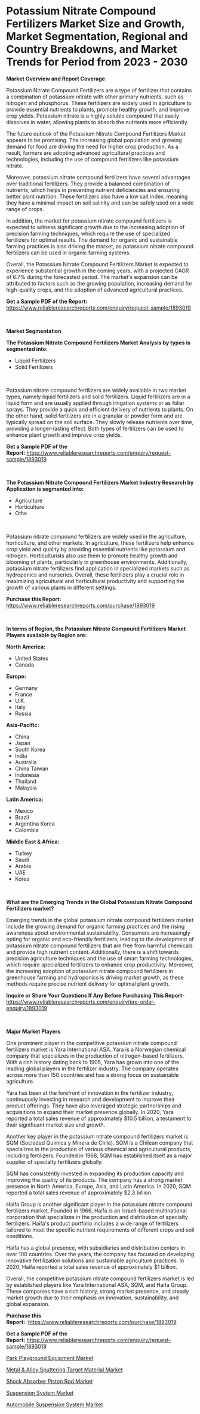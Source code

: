 <p><h1>Potassium Nitrate Compound Fertilizers Market Size and Growth, Market Segmentation, Regional and Country Breakdowns, and Market Trends for Period from 2023 -  2030</h1></p><p><strong>Market Overview and Report Coverage</strong></p>
<p><p>Potassium Nitrate Compound Fertilizers are a type of fertilizer that contains a combination of potassium nitrate with other primary nutrients, such as nitrogen and phosphorus. These fertilizers are widely used in agriculture to provide essential nutrients to plants, promote healthy growth, and improve crop yields. Potassium nitrate is a highly soluble compound that easily dissolves in water, allowing plants to absorb the nutrients more efficiently.</p><p>The future outlook of the Potassium Nitrate Compound Fertilizers Market appears to be promising. The increasing global population and growing demand for food are driving the need for higher crop production. As a result, farmers are adopting advanced agricultural practices and technologies, including the use of compound fertilizers like potassium nitrate.</p><p>Moreover, potassium nitrate compound fertilizers have several advantages over traditional fertilizers. They provide a balanced combination of nutrients, which helps in preventing nutrient deficiencies and ensuring better plant nutrition. These fertilizers also have a low salt index, meaning they have a minimal impact on soil salinity and can be safely used on a wide range of crops.</p><p>In addition, the market for potassium nitrate compound fertilizers is expected to witness significant growth due to the increasing adoption of precision farming techniques, which require the use of specialized fertilizers for optimal results. The demand for organic and sustainable farming practices is also driving the market, as potassium nitrate compound fertilizers can be used in organic farming systems.</p><p>Overall, the Potassium Nitrate Compound Fertilizers Market is expected to experience substantial growth in the coming years, with a projected CAGR of 6.7% during the forecasted period. The market's expansion can be attributed to factors such as the growing population, increasing demand for high-quality crops, and the adoption of advanced agricultural practices.</p></p>
<p><strong>Get a Sample PDF of the Report:</strong> <a href="https://www.reliableresearchreports.com/enquiry/request-sample/1893019">https://www.reliableresearchreports.com/enquiry/request-sample/1893019</a></p>
<p>&nbsp;</p>
<p><strong>Market Segmentation</strong></p>
<p><strong>The Potassium Nitrate Compound Fertilizers Market Analysis by types is segmented into:</strong></p>
<p><ul><li>Liquid Fertilizers</li><li>Solid Fertilizers</li></ul></p>
<p>&nbsp;</p>
<p><p>Potassium nitrate compound fertilizers are widely available in two market types, namely liquid fertilizers and solid fertilizers. Liquid fertilizers are in a liquid form and are usually applied through irrigation systems or as foliar sprays. They provide a quick and efficient delivery of nutrients to plants. On the other hand, solid fertilizers are in a granular or powder form and are typically spread on the soil surface. They slowly release nutrients over time, providing a longer-lasting effect. Both types of fertilizers can be used to enhance plant growth and improve crop yields.</p></p>
<p><strong>Get a Sample PDF of the Report:</strong>&nbsp;<a href="https://www.reliableresearchreports.com/enquiry/request-sample/1893019">https://www.reliableresearchreports.com/enquiry/request-sample/1893019</a></p>
<p>&nbsp;</p>
<p><strong>The Potassium Nitrate Compound Fertilizers Market Industry Research by Application is segmented into:</strong></p>
<p><ul><li>Agriculture</li><li>Horticulture</li><li>Othe</li></ul></p>
<p>&nbsp;</p>
<p><p>Potassium nitrate compound fertilizers are widely used in the agriculture, horticulture, and other markets. In agriculture, these fertilizers help enhance crop yield and quality by providing essential nutrients like potassium and nitrogen. Horticulturists also use them to promote healthy growth and blooming of plants, particularly in greenhouse environments. Additionally, potassium nitrate fertilizers find application in specialized markets such as hydroponics and nurseries. Overall, these fertilizers play a crucial role in maximizing agricultural and horticultural productivity and supporting the growth of various plants in different settings.</p></p>
<p><strong>Purchase this Report:</strong>&nbsp; <a href="https://www.reliableresearchreports.com/purchase/1893019">https://www.reliableresearchreports.com/purchase/1893019</a></p>
<p>&nbsp;</p>
<p><strong>In terms of Region, the Potassium Nitrate Compound Fertilizers Market Players available by Region are:</strong></p>
<p>
    <p> <strong> North America: </strong>
        <ul>
            <li>United States</li>
            <li>Canada</li>
        </ul>
        </p> 
    <p> <strong> Europe: </strong>
        <ul>
            <li>Germany</li>
            <li>France</li>
            <li>U.K.</li>
            <li>Italy</li>
            <li>Russia</li>
        </ul>
        </p> 
    <p> <strong> Asia-Pacific: </strong>
        <ul>
            <li>China</li>
            <li>Japan</li>
            <li>South Korea</li>
            <li>India</li>
            <li>Australia</li>
            <li>China Taiwan</li>
            <li>Indonesia</li>
            <li>Thailand</li>
            <li>Malaysia</li>
        </ul>
        </p> 
    <p> <strong> Latin America: </strong>
        <ul>
            <li>Mexico</li>
            <li>Brazil</li>
            <li>Argentina Korea</li>
            <li>Colombia</li>
        </ul>
        </p> 
    <p> <strong> Middle East & Africa: </strong>
        <ul>
            <li>Turkey</li>
            <li>Saudi</li>
            <li>Arabia</li>
            <li>UAE</li>
            <li>Korea</li>
        </ul>
    </p>
    </p>
<p>&nbsp;</p>
<p><strong>What are the Emerging Trends in the Global Potassium Nitrate Compound Fertilizers market?</strong></p>
<p><p>Emerging trends in the global potassium nitrate compound fertilizers market include the growing demand for organic farming practices and the rising awareness about environmental sustainability. Consumers are increasingly opting for organic and eco-friendly fertilizers, leading to the development of potassium nitrate compound fertilizers that are free from harmful chemicals and provide high nutrient content. Additionally, there is a shift towards precision agriculture techniques and the use of smart farming technologies, which require specialized fertilizers to enhance crop productivity. Moreover, the increasing adoption of potassium nitrate compound fertilizers in greenhouse farming and hydroponics is driving market growth, as these methods require precise nutrient delivery for optimal plant growth.</p></p>
<p><strong>Inquire or Share Your Questions If Any Before Purchasing This Report</strong>- <a href="https://www.reliableresearchreports.com/enquiry/pre-order-enquiry/1893019">https://www.reliableresearchreports.com/enquiry/pre-order-enquiry/1893019</a></p>
<p>&nbsp;</p>
<p><strong>Major Market Players</strong></p>
<p><p>One prominent player in the competitive potassium nitrate compound fertilizers market is Yara International ASA. Yara is a Norwegian chemical company that specializes in the production of nitrogen-based fertilizers. With a rich history dating back to 1905, Yara has grown into one of the leading global players in the fertilizer industry. The company operates across more than 150 countries and has a strong focus on sustainable agriculture.</p><p>Yara has been at the forefront of innovation in the fertilizer industry, continuously investing in research and development to improve their product offerings. They have also leveraged strategic partnerships and acquisitions to expand their market presence globally. In 2020, Yara reported a total sales revenue of approximately $10.5 billion, a testament to their significant market size and growth.</p><p>Another key player in the potassium nitrate compound fertilizers market is SQM (Sociedad Química y Minera de Chile). SQM is a Chilean company that specializes in the production of various chemical and agricultural products, including fertilizers. Founded in 1968, SQM has established itself as a major supplier of specialty fertilizers globally.</p><p>SQM has consistently invested in expanding its production capacity and improving the quality of its products. The company has a strong market presence in North America, Europe, Asia, and Latin America. In 2020, SQM reported a total sales revenue of approximately $2.3 billion.</p><p>Haifa Group is another significant player in the potassium nitrate compound fertilizers market. Founded in 1966, Haifa is an Israeli-based multinational corporation that specializes in the production and distribution of specialty fertilizers. Haifa's product portfolio includes a wide range of fertilizers tailored to meet the specific nutrient requirements of different crops and soil conditions.</p><p>Haifa has a global presence, with subsidiaries and distribution centers in over 100 countries. Over the years, the company has focused on developing innovative fertilization solutions and sustainable agriculture practices. In 2020, Haifa reported a total sales revenue of approximately $1 billion.</p><p>Overall, the competitive potassium nitrate compound fertilizers market is led by established players like Yara International ASA, SQM, and Haifa Group. These companies have a rich history, strong market presence, and steady market growth due to their emphasis on innovation, sustainability, and global expansion.</p></p>
<p><strong>Purchase this Report:</strong>&nbsp;&nbsp;<a href="https://www.reliableresearchreports.com/purchase/1893019">https://www.reliableresearchreports.com/purchase/1893019</a></p>
<p></p>
<p><strong>Get a Sample PDF of the Report:</strong>&nbsp;<a href="https://www.reliableresearchreports.com/enquiry/request-sample/1893019">https://www.reliableresearchreports.com/enquiry/request-sample/1893019</a></p>
<p><p><a href="https://medium.com/@plan.sock.color/park-playground-equipment-market-comprehensive-assessment-by-type-application-and-geography-44664c4426f1">Park Playground Equipment Market</a></p><p><a href="https://github.com/RichRobinson5/Market-Research-Report-List-2/blob/main/metal-alloy-sputtering-target-material-market.md">Metal & Alloy Sputtering Target Material Market</a></p><p><a href="https://medium.com/@grab.track.out/shock-absorber-piston-rod-market-insight-market-trends-growth-forecasted-from-2023-to-2030-ec65eeae6a6c">Shock Absorber Piston Rod Market</a></p><p><a href="https://medium.com/@cite.teach.super/analyzing-suspension-system-market-global-industry-perspective-and-forecast-2023-to-2030-cdde65c80c3d">Suspension System Market</a></p><p><a href="https://medium.com/@bulk.cream.roll/automobile-suspension-system-market-outlook-industry-overview-and-forecast-2023-to-2030-c6ec87889fb1">Automobile Suspension System Market</a></p></p>